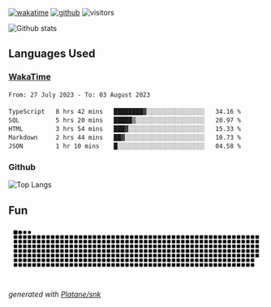 [![wakatime](https://wakatime.com/badge/user/82c377cd-a54c-404c-b7df-177b313ca539.svg)](https://wakatime.com/@82c377cd-a54c-404c-b7df-177b313ca539)
[![github](https://img.shields.io/github/followers/xinthose?logo=github&style=plastic)](https://github.com/alanhamlett?tab=followers)
![visitors](https://visitor-badge.glitch.me/badge?page_id=xinthose&left_color=green&right_color=red)

![Github stats](https://github-readme-stats.vercel.app/api?username=xinthose&show_icons=true&theme=radical&count_private=true)

## Languages Used

### [WakaTime](https://wakatime.com/)
<!--START_SECTION:waka-->

```txt
From: 27 July 2023 - To: 03 August 2023

TypeScript   8 hrs 42 mins   ████████▓░░░░░░░░░░░░░░░░   34.16 %
SQL          5 hrs 20 mins   █████▒░░░░░░░░░░░░░░░░░░░   20.97 %
HTML         3 hrs 54 mins   ███▓░░░░░░░░░░░░░░░░░░░░░   15.33 %
Markdown     2 hrs 44 mins   ██▓░░░░░░░░░░░░░░░░░░░░░░   10.73 %
JSON         1 hr 10 mins    █░░░░░░░░░░░░░░░░░░░░░░░░   04.58 %
```

<!--END_SECTION:waka-->

### Github

![Top Langs](https://github-readme-stats.vercel.app/api/top-langs/?username=xinthose)

## Fun
![github contribution grid snake animation](https://raw.githubusercontent.com/xinthose/xinthose/output/github-contribution-grid-snake.svg)

_generated with [Platane/snk](https://github.com/Platane/snk)_
